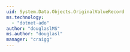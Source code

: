 ```yaml
---
uid: System.Data.Objects.OriginalValueRecord
ms.technology: 
  - "dotnet-ado"
author: "douglaslMS"
ms.author: "douglasl"
manager: "craigg"
---
```

